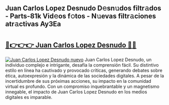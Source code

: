 ## Juan Carlos Lopez Desnudo D𝚎sn𝚞dos filtr𝚊dos - Parts-81k Vid𝚎os f𝚘tos - N𝚞evas filtr𝚊ciones atr𝚊ctivas Ay3Ea

# <h2><a href="http://mbavubn.tromn.icu/?c=Juan+Carlos+Lopez+Desnudo">🔗👉👉👉 Juan Carlos Lopez Desnudo 🔗🔗</a></h2>

[![Juan Carlos Lopez Desnudo nuevo](https://i.imgur.com/pEAQMta.gif)](http://mbavubn.tromn.icu/?c=Juan+Carlos+Lopez+Desnudo)
Juan Carlos Lopez Desnudo, un individuo complejo e intrigante, desafía la comprensión fácil. Su distintivo estilo en línea ha cautivado y provocado críticas, generando debates sobre ética, autoexpresión y la dinámica de las sociedades digitales. A pesar de la incertidumbre de sus próximas acciones, su impacto en la comunidad virtual es profundo. Con un compromiso inquebrantable y un magnetismo innegable, el impacto de Juan Carlos Lopez Desnudo en los medios digitales es imparable.
